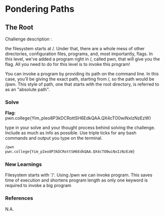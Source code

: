 # Pondering Paths

## The Root

Challenge description : 

the filesystem starts at /. Under that, there are a whole mess of other directories, configuration files, programs, and, most importantly, flags. In this level, we've added a program right in /, called pwn, that will give you the flag. All you need to do for this level is to invoke this program!

You can invoke a program by providing its path on the command line. In this case, you'll be giving the exact path, starting from /, so the path would be /pwn. This style of path, one that starts with the root directory, is referred to as an "absolute path".

### Solve
**Flag:** pwn.college{Yim_pIeo8P3kDCRottSH6EdkQAA.QX4cTO0wiNxIzNzEzW}

type in your solve and your thought process behind solving the challenge. Include as much as info as possible. Use triple ticks for any bash commands and output you type on the terminal.

```bash
/pwn
pwn.college{Yim_pIeo8P3kDCRottSH6EdkQAA.QX4cTO0wiNxIzNzEzW}
```

### New Learnings
Filesystem starts with '/'. Using /pwn we can invoke program. This saves time of execution and shortens program length as only one keyword is required to invoke a big program

### References 
N.A.
